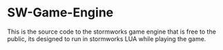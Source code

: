 # SW-Game-Engine

This is the source code to the stormworks game engine that is free to the public, its designed to run in stormworks LUA while playing the game.
